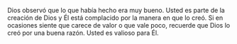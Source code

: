 Dios observó que lo que había hecho era muy bueno. Usted es parte de la creación de Dios y Él está complacido por la manera en que lo creó. Si en ocasiones siente que carece de valor o que vale poco, recuerde que Dios lo creó por una buena razón. Usted es valioso para Él.